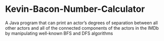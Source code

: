 # Kevin-Bacon-Number-Calculator
A Java program that can print an actor’s degrees of separation between all other actors and all of the connected components of the actors in the IMDb by manipulating well-known BFS and DFS algorithms 
